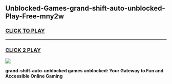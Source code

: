 
## Unblocked-Games-grand-shift-auto-unblocked-Play-Free-mny2w
<h3>
<a href="https://premium76.site?title=grand-shift-auto-unblocked&ref=23A">CLICK TO PLAY</a></h3>
<hr>

<h3>
<a href="https://premium76.site?title=grand-shift-auto-unblocked&ref=23A">CLICK 2 PLAY</a>
  
</h3>

<a href="https://premium76.site?title=grand-shift-auto-unblocked&ref=23A"><img src="https://clearcache.store/games.png"></a>


**grand-shift-auto-unblocked games unblocked: Your Gateway to Fun and Accessible Online Gaming**
